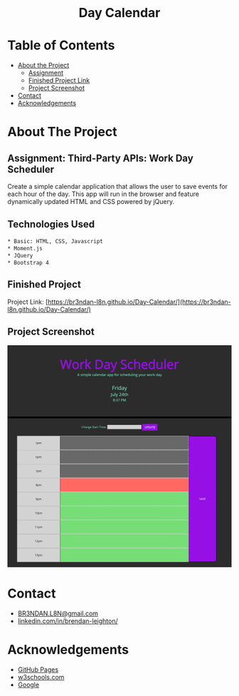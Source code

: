 <!-- PROJECT LOGO -->
<br />
<p align="center">
  <h1 align="center">Day Calendar</h1>
</p>



<!-- TABLE OF CONTENTS -->
# Table of Contents
* [About the Project](#about-the-project)
    * [Assignment](#assignment)
    * [Finished Project Link](#finished-project)
    * [Project Screenshot](#project-screenshot)
* [Contact](#contact)
* [Acknowledgements](#acknowledgements)



<!-- ABOUT THE PROJECT -->
# About The Project

## Assignment: Third-Party APIs: Work Day Scheduler

Create a simple calendar application that allows the user to save events for each hour of the day. This app will run in the browser and feature dynamically updated HTML and CSS powered by jQuery.


## Technologies Used
    * Basic: HTML, CSS, Javascript
    * Moment.js
    * JQuery
    * Bootstrap 4


## Finished Project
Project Link: [https://br3ndan-l8n.github.io/Day-Calendar/](https://br3ndan-l8n.github.io/Day-Calendar/)


## Project Screenshot

![Screenshot](Assets/screencapture-br3ndan-l8n-github-io-Day-Calendar-2020-07-24-20_37_43.png)



<!-- CONTACT -->
# Contact
* [BR3NDAN.L8N@gmail.com](BR3NDAN.L8N@gmail.com)
* [linkedin.com/in/brendan-leighton/](https://www.linkedin.com/in/brendan-leighton/)

<!-- ACKNOWLEDGEMENTS -->
# Acknowledgements
* [GitHub Pages](https://pages.github.com)
* [w3schools.com](https://www.w3schools.com/)
* [Google](https://www.google.com/)
